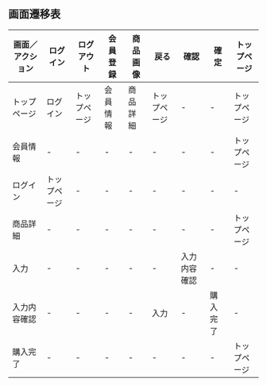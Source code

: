 ## 画面遷移表
|画面／アクション|ログイン|ログアウト|会員登録|商品画像|戻る|確認|確定|トップページ|
|---------------|-------|---------|-------|--------|---|----|---|------------|
|トップページ|ログイン|トップページ|会員情報|商品詳細|トップページ|-|-|トップページ|
|会員情報|-|-|-|-|-|-|-|トップページ|
|ログイン|トップページ|-|-|-|-|-|-|-|
|商品詳細|-|-|-|-|-|-|-|トップページ|
|入力|-|-|-|-|-|入力内容確認|-|-|
|入力内容確認|-|-|-|-|入力|-|購入完了|-|
|購入完了|-|-|-|-|-|-|-|トップページ|
